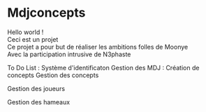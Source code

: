 # Mdjconcepts
Hello world !<br />
Ceci est un projet<br />
Ce projet a pour but de réaliser les ambitions folles de Moonye<br />
Avec la participation intrusive de N3phaste

To Do List : 
Système d'identificaton
Gestion des MDJ : 
  Création de concepts
  Gestion des concepts

Gestion des joueurs

Gestion des hameaux

